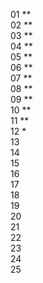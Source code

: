 01 \*\*  
02 \*\*  
03 \*\*  
04 \*\*  
05 \*\*  
06 \*\*  
07 \*\*  
08 \*\*  
09 \*\*  
10 \*\*  
11 \*\*  
12 \*  
13   
14   
15   
16  
17  
18  
19  
20  
21  
22  
23  
24  
25
